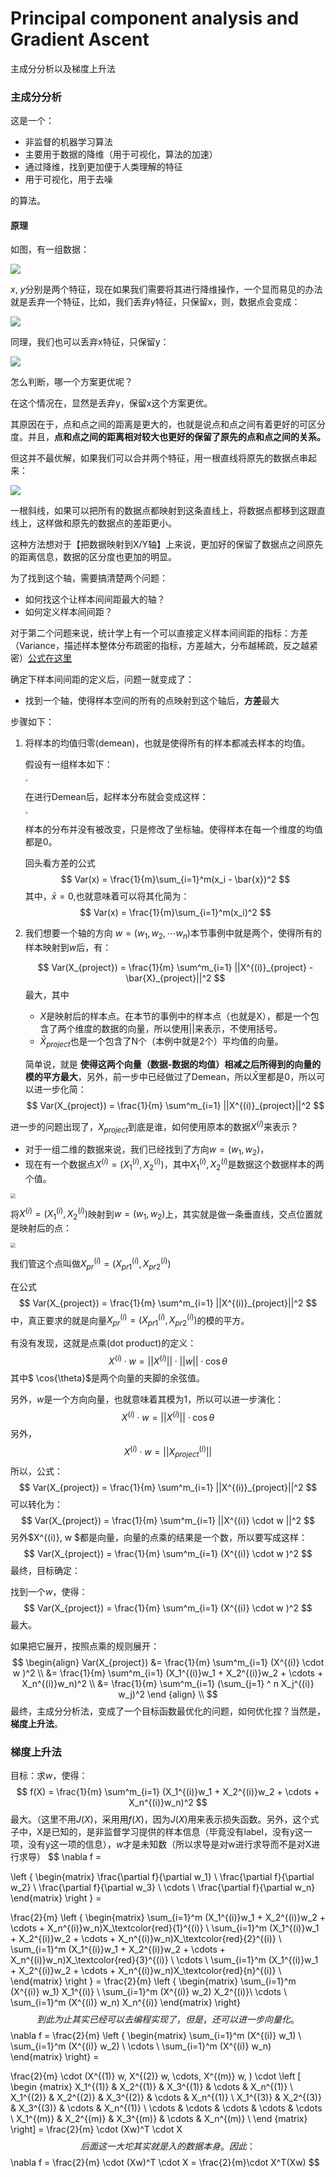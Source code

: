 # Principal component analysis and Gradient Ascent

主成分分析以及梯度上升法

### 主成分分析

这是一个：

* 非监督的机器学习算法
* 主要用于数据的降维（用于可视化，算法的加速）
* 通过降维，找到更加便于人类理解的特征
* 用于可视化，用于去噪

的算法。

#### 原理

如图，有一组数据：

<p style="align:center"><img src="./pngs/PCAAndGradientAscent_01.png" style="zoom:100%; "/></p>

$x$, $y$分别是两个特征，现在如果我们需要将其进行降维操作，一个显而易见的办法就是丢弃一个特征，比如，我们丢弃y特征，只保留x，则，数据点会变成：

<p style="align:center"><img src="./pngs/PCAAndGradientAscent_02.png" style="zoom:100%; "/></p>

同理，我们也可以丢弃x特征，只保留y：

<p style="align:center"><img src="./pngs/PCAAndGradientAscent_03.png" style="zoom:100%; "/></p>

怎么判断，哪一个方案更优呢？

在这个情况在，显然是丢弃y，保留x这个方案更优。

其原因在于，点和点之间的距离是更大的，也就是说点和点之间有着更好的可区分度。并且，**点和点之间的距离相对较大也更好的保留了原先的点和点之间的关系。**

但这并不最优解，如果我们可以合并两个特征，用一根直线将原先的数据点串起来：

<p style="align:center"><img src="./pngs/PCAAndGradientAscent_04.png" style="zoom:100%; "/></p>

一根斜线，如果可以把所有的数据点都映射到这条直线上，将数据点都移到这跟直线上，这样做和原先的数据点的差距更小。

这种方法想对于【把数据映射到X/Y轴】上来说，更加好的保留了数据点之间原先的距离信息，数据的区分度也更加的明显。

为了找到这个轴，需要搞清楚两个问题：

* 如何找这个让样本间间距最大的轴？
* 如何定义样本间间距？ 

对于第二个问题来说，统计学上有一个可以直接定义样本间间距的指标：方差（Variance，描述样本整体分布疏密的指标，方差越大，分布越稀疏，反之越紧密）[公式在这里](./01-Basic_knowledge.md)

确定下样本间间距的定义后，问题一就变成了：

* 找到一个轴，使得样本空间的所有的点映射到这个轴后，**方差**最大

步骤如下：

1. 将样本的均值归零(demean)，也就是使得所有的样本都减去样本的均值。

   假设有一组样本如下：

   <p style="align:center"><img src="./pngs/PCAAndGradientAscent_05.jpg" style="zoom:25%; "/></p>

   在进行Demean后，起样本分布就会变成这样：

   <p style="align:center"><img src="./pngs/PCAAndGradientAscent_06.jpg" style="zoom:25%; "/></p>

   样本的分布并没有被改变，只是修改了坐标轴。使得样本在每一个维度的均值都是0。

   回头看方差的公式
   $$
   Var(x) = \frac{1}{m}\sum_{i=1}^m(x_i - \bar{x})^2
   $$
   其中，$\bar{x} = 0$,也就意味着可以将其化简为：
   $$
   Var(x) = \frac{1}{m}\sum_{i=1}^m(x_i)^2
   $$

2. 我们想要一个轴的方向  $w = (w_1, w_2, \cdots w_n)$本节事例中就是两个，使得所有的样本映射到$w$后，有：

   $$
   Var(X_{project}) = \frac{1}{m} \sum^m_{i=1} ||X^{(i)}_{project} -\bar{X}_{project}||^2
   $$
   最大，其中

   * $X$是映射后的样本点。在本节的事例中的样本点（也就是X），都是一个包含了两个维度的数据的向量，所以使用$||$来表示，不使用括号。
   * $\bar{X}_{project}$也是一个包含了N个（本例中就是2个）平均值的向量。

   简单说，就是 **使得这两个向量（数据-数据的均值）相减之后所得到的向量的模的平方最大**，另外，前一步中已经做过了Demean，所以$\bar{X}$里都是0，所以可以进一步化简：
   $$
   Var(X_{project}) = \frac{1}{m} \sum^m_{i=1} ||X^{(i)}_{project}||^2
   $$


进一步的问题出现了，$X_{project}$到底是谁，如何使用原本的数据$X^{(i)}$来表示？



* 对于一组二维的数据来说，我们已经找到了方向$w = (w_1, w_2)$，
* 现在有一个数据点$X^{(i)} = (X_1^{(i)}, X_2^{(i)})$，其中$X_1^{(i)}, X_2^{(i)}$是数据这个数据样本的两个值。

<p style="align:center"><img src="./pngs/PCAAndGradientAscent_07.jpeg" style="zoom:50%; "/></p>

将$X^{(i)} = (X_1^{(i)}, X_2^{(i)})$映射到$w = (w_1, w_2)$上，其实就是做一条垂直线，交点位置就是映射后的点：

<p style="align:center"><img src="./pngs/PCAAndGradientAscent_08.jpeg" style="zoom:50%; "/></p>

我们管这个点叫做$X^{(i)}_{pr} = (X^{(i)}_{pr1},X^{(i)}_{pr2})$

在公式
$$
Var(X_{project}) = \frac{1}{m} \sum^m_{i=1} ||X^{(i)}_{project}||^2
$$
中，真正要求的就是向量$X^{(i)}_{pr} = (X^{(i)}_{pr1},X^{(i)}_{pr2})$的模的平方。

有没有发现，这就是点乘(dot product)的定义：
$$
X^{(i)} \cdot w = ||X^{(i)}|| \cdot ||w|| \cdot \cos{\theta}
$$
其中$ \cos{\theta}$是两个向量的夹脚的余弦值。

另外，$w$是一个方向向量，也就意味着其模为1，所以可以进一步演化：
$$
X^{(i)} \cdot w = ||X^{(i)}||\cdot \cos{\theta}
$$
另外，
$$
X^{(i)} \cdot w  = ||X^{(i)}_{project}||
$$
所以，公式：
$$
Var(X_{project}) = \frac{1}{m} \sum^m_{i=1} ||X^{(i)}_{project}||^2
$$
可以转化为：
$$
Var(X_{project}) = \frac{1}{m} \sum^m_{i=1} ||X^{(i)} \cdot w ||^2
$$
另外$X^{(i)}, w $都是向量，向量的点乘的结果是一个数，所以要写成这样：
$$
Var(X_{project}) = \frac{1}{m} \sum^m_{i=1} (X^{(i)} \cdot w )^2
$$
最终，目标确定：

找到一个$w$，使得：
$$
Var(X_{project}) = \frac{1}{m} \sum^m_{i=1} (X^{(i)} \cdot w )^2
$$
最大。

如果把它展开，按照点乘的规则展开：
$$
\begin{align}
Var(X_{project}) 	&= \frac{1}{m} \sum^m_{i=1} (X^{(i)} \cdot w )^2 \\
								 	&= \frac{1}{m} \sum^m_{i=1} (X_1^{(i)}w_1 + X_2^{(i)}w_2 + \cdots + X_n^{(i)}w_n)^2 \\
								 	&= \frac{1}{m} \sum^m_{i=1} (\sum_{j=1} ^ n X_j^{(i)} w_j)^2
\end {align} \\
$$
最终，主成分分析法，变成了一个目标函数最优化的问题，如何优化捏？当然是，**梯度上升法**。

### 梯度上升法

目标：求$w$，使得：
$$
f(X) = \frac{1}{m} \sum^m_{i=1} (X_1^{(i)}w_1 + X_2^{(i)}w_2 + \cdots + X_n^{(i)}w_n)^2
$$
最大。（这里不用$J(X)$，采用用$f(X)$，因为$J(X)$用来表示损失函数。另外，这个式子中，X是已知的，是非监督学习提供的样本信息（毕竟没有label，没有y这一项，没有y这一项的信息），$w$才是未知数（所以求导是对w进行求导而不是对X进行求导）
$$
\nabla f = 

\left \{
  \begin{matrix}
    \frac{\partial f}{\partial w_1} \\
    \frac{\partial f}{\partial w_2} \\
    \frac{\partial f}{\partial w_3} \\
    \cdots \\
    \frac{\partial f}{\partial w_n}
  \end{matrix}
\right \} = 

\frac{2}{m}
\left \{
  \begin{matrix}
  	\sum_{i=1}^m (X_1^{(i)}w_1 + X_2^{(i)}w_2 + \cdots + X_n^{(i)}w_n)X_\textcolor{red}{1}^{(i)} \\
  	\sum_{i=1}^m (X_1^{(i)}w_1 + X_2^{(i)}w_2 + \cdots + X_n^{(i)}w_n)X_\textcolor{red}{2}^{(i)} \\
  	\sum_{i=1}^m (X_1^{(i)}w_1 + X_2^{(i)}w_2 + \cdots + X_n^{(i)}w_n)X_\textcolor{red}{3}^{(i)} \\
  	\cdots \\
  	\sum_{i=1}^m (X_1^{(i)}w_1 + X_2^{(i)}w_2 + \cdots + X_n^{(i)}w_n)X_\textcolor{red}{n}^{(i)} \\
  \end{matrix}
\right \} = 
\frac{2}{m}
\left \{ 
	\begin{matrix}
		\sum_{i=1}^m (X^{(i)} w_1) X_1^{(i)} \\
		\sum_{i=1}^m (X^{(i)} w_2) X_2^{(i)}\\
		\cdots \\
		\sum_{i=1}^m (X^{(i)} w_n) X_n^{(i)}
	\end{matrix}
\right\}
$$
到此为止其实已经可以去编程实现了，但是，还可以进一步向量化。
$$
\nabla f = 
\frac{2}{m}
\left \{ 
	\begin{matrix}
		\sum_{i=1}^m (X^{(i)} w_1) \\
		\sum_{i=1}^m (X^{(i)} w_2) \\
		\cdots \\
		\sum_{i=1}^m (X^{(i)} w_n)
	\end{matrix}
\right\} =
	
\frac{2}{m} \cdot (X^{(1)} w, X^{(2)} w, \cdots, X^{(m)} w, ) \cdot
\left [
\begin {matrix}
	X_1^{(1)} & X_2^{(1)} & X_3^{(1)} & \cdots & X_n^{(1)} \\
	X_1^{(2)} & X_2^{(2)} & X_3^{(2)} & \cdots & X_n^{(1)} \\
	X_1^{(3)} & X_2^{(3)} & X_3^{(3)} & \cdots & X_n^{(1)} \\
	\cdots & \cdots & \cdots & \cdots & \cdots \\ 
	X_1^{(m)} & X_2^{(m)} & X_3^{(m)} & \cdots & X_n^{(m)} \\
\end {matrix}
\right] = 
\frac{2}{m} \cdot (Xw)^T \cdot X
$$
后面这一大坨其实就是入的数据本身。因此：
$$
\nabla f = \frac{2}{m} \cdot (Xw)^T \cdot X = \frac{2}{m}\cdot X^T(Xw)
$$
